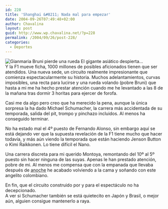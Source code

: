 ```yaml
---
id: 228
title: 'Shanghai &#8211; Nada mal para empezar'
date: 2004-09-26T07:49:48+02:00
author: Chavalina
layout: post
guid: http://www.wp.chavalina.net/?p=228
permalink: /2004/09/26/post-228/
categories:
  - Deportes
---
```

<img class="imgizqda" src="http://www.chavalina.net/imagenes/fotos/bruni.jpg" alt="Gianmaria Bruni pierde una rueda" /> El gigante asiático despierta…  
Y la F1 mueve ficha, 1000 millones de posibles aficionados tienen que ser atendidos. Una nueva sede, un circuito realmente impresionante que comienza espectacularmente su historia. Muchos adelantamientos, curvas imposibles, una recta para lucirse y una rueda volando (pobre Bruni) que hasta a mi me ha hecho prestar atención cuando me he levantado a las 8 de la ma&ntilde;ana tras dormir 3 horitas para ejercer de forofa.

Casi me da algo pero creo que ha merecido la pena, aunque la &uacute;nica sorpresa la ha dado Michael Schumacher, la carrera más accidentada de su temporada, salida del pit, trompo y pinchazo incluidos. Al menos ha conseguido terminar.

No ha estado mal el 4&ordm; puesto de Fernando Alonso, sin embargo aqu&iacute; se está dejando ver que la supuesta revelación de la F1 tiene mucho que hacer todav&iacute;a, y más a&uacute;n viendo la temporada que están haciendo Jenson Button o Kimi Raikkonen. Lo tiene dif&iacute;cil el Nano.

Una carrera discreta para mi querido Montoya, remontando del 10&ordm; al 5&ordm; puesto sin hacer ninguna de las suyas. Apenas le han prestado atención, pobre de mi. Al menos me compensa que con la empanada que llevaba después de <acronym title="ya haré un Anoche (iii) para contarlo...">anoche</acronym> he acabado volviendo a la cama y so&ntilde;ando con este angelito colombiano.

En fin, que el circuito construido por y para el espectáculo no ha decepcionado.  
A ver si Schumacher también se está quietecito en Japón y Brasil, o mejor a&uacute;n, alguien consigue mantenerlo a raya.